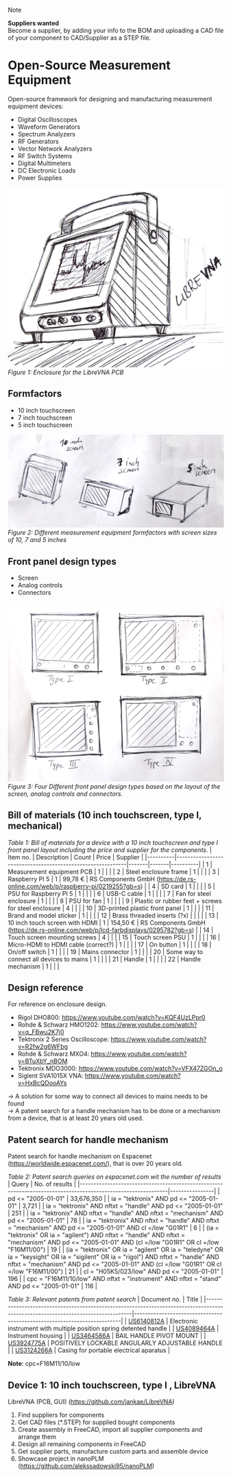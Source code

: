 > [!NOTE]
> **Suppliers wanted** <br>
> Become a supplier, by adding your info to the BOM and uploading a CAD file of your component to CAD/Supplier as a STEP file.

# Open-Source Measurement Equipment
Open-source framework for designing and manufacturing measurement equipment devices:
- Digital Oscilloscopes
- Waveform Generators
- Spectrum Analyzers
- RF Generators
- Vector Network Analyzers
- RF Switch Systems
- Digital Multimeters
- DC Electronic Loads
- Power Supplies

![librevna-enclosure.jpeg](librevna-enclosure.jpeg)
*Figure 1: Enclosure for the LibreVNA PCB*


## Formfactors
- 10 inch touchscreen
- 7 inch touchscreen
- 5 inch touchscreen

![measurement-equipment-formfactors.jpeg](measurement-equipment-formfactors.jpeg)
*Figure 2: Different measurement equipment formfactors with screen sizes of 10, 7 and 5 inches*


## Front panel design types
- Screen
- Analog controls
- Connectors

![measurement-equipment-front-panel-layouts.jpeg](measurement-equipment-front-panel-layouts.jpeg)
*Figure 3: Four Different front panel design types based on the layout of the screen, analog controls and connectors.*


## Bill of materials (10 inch touchscreen, type I, mechanical)
*Table 1: Bill of materials for a device with a 10 inch touchscreen and type I front panel layout including the price and supplier for the components.*
| Item no. | Description                                                | Count | Price | Supplier |
|----------|------------------------------------------------------------|-------|-------|----------|
| 1  | Measurement equipment PCB                                  |   1   |       |          |
| 2  | Steel enclosure frame                                      |   1   |       |          |
| 3  | Raspberry PI 5                                             |   1   |    99,78 €     |    RS Components GmbH (https://de.rs-online.com/web/p/raspberry-pi/0219255?gb=s)      |
| 4  | SD card                                                    |   1   |       |          |
| 5  | PSU for Raspberry PI 5                                     |   1   |     |         |
| 6  | USB-C cable                                                |   1   |       |          |
| 7  | Fan for steel enclosure                                    |   1   |       |          |
| 8  | PSU for fan                                                |   1   |       |          |
| 9  | Plastic or rubber feet + screws for steel enclosure        |   4   |       |          |
| 10 | 3D-printed plastic front panel                             |   1   |       |          |
| 11 | Brand and model sticker                                    |   1   |       |          |
| 12 | Brass threaded inserts (?x)                                |       |       |          |
| 13 | 10 inch touch screen with HDMI                             |   1   |   154,50 €   |     RS Components GmbH (https://de.rs-online.com/web/p/lcd-farbdisplays/0295782?gb=s)     |
| 14 | Touch screen mounting screws                               |   4   |       |          |
| 15 | Touch screen PSU                                           |   1   |       |          |
| 16 | Micro-HDMI to HDMI cable (correct?)                        |   1   |       |          |
| 17 | On button                                                  |   1   |       |          |
| 18 | On/off switch                                              |   1   |       |          |
| 19 | Mains connector                                            |   1   |       |          |
| 20 | Some way to connect all devices to mains                   |   1   |       |          |
| 21 | Handle                                                     |   1   |       |          |
| 22 | Handle mechanism                                           |   1   |       |          |


## Design reference
For reference on enclosure design.
- Rigol DHO800: https://www.youtube.com/watch?v=KQF4UzLPpr0
- Rohde & Schwarz HMO1202: https://www.youtube.com/watch?v=q_FBwu2K7j0
- Tektronix 2 Series Oscilloscope: https://www.youtube.com/watch?v=R2fw2g6WFbg
- Rohde & Schwarz MXO4: https://www.youtube.com/watch?v=BTuXbY_nBOM
- Tektronix MDO3000: https://www.youtube.com/watch?v=VFX47ZGOn_o
- Siglent SVA1015X VNA: https://www.youtube.com/watch?v=HxBcQDooAYs

-> A solution for some way to connect all devices to mains needs to be found<br>
-> A patent search for a handle mechanism has to be done or a mechanism from a device, that is at least 20 years old used.

## Patent search for handle mechanism
Patent search for handle mechanism on Espacenet (https://worldwide.espacenet.com/), that is over 20 years old.

*Table 2: Patent search queries on espacenet.com wit the number of results*
| Query                                                                                                        | No. of results |
|--------------------------------------------------------------------------------------------------------------|----------------|
| pd <= "2005-01-01"                                                                                           | 33,676,350     |
| ia = "tektronix" AND pd <= "2005-01-01"                                                                      | 3,721          |
| ia = "tektronix" AND nftxt = "handle" AND pd <= "2005-01-01"                                                 | 251            |
| ia = "tektronix" AND nftxt = "handle" AND nftxt = "mechanism" AND pd <= "2005-01-01"                         | 78             |
| ia = "tektronix" AND nftxt = "handle" AND nftxt = "mechanism" AND pd <= "2005-01-01" AND cl =/low "G01R1"    | 6             |
| (ia = "tektronix" OR ia = "agilent") AND nftxt = "handle" AND nftxt = "mechanism" AND pd <= "2005-01-01" AND (cl =/low "G01R1" OR cl =/low "F16M11/00")    | 19             |
| (ia = "tektronix" OR ia = "agilent" OR ia = "teledyne" OR ia = "keysight" OR ia = "sigilent" OR ia = "rigol") AND nftxt = "handle" AND nftxt = "mechanism" AND pd <= "2005-01-01" AND (cl =/low "G01R1" OR cl =/low "F16M11/00")    | 21             |
| cl = "H05K5/023/low" AND pd <= "2005-01-01"    | 196             |
| cpc = "F16M11/10/low" AND nftxt = "instrument" AND nftxt = "stand" AND pd <= "2005-01-01"    | 116             |



*Table 3: Relevant patents from patent search*
| Document no.                                                                                                                    | Title                                                                   |
|---------------------------------------------------------------------------------------------------------------------------------|-------------------------------------------------------------------------|
| [US6140812A](https://worldwide.espacenet.com/patent/search/family/022275362/publication/US6000097A?q=pn%3DUS6000097A)           | Electronic instrument with multiple position spring detented handle     |
| [US4089464A](https://worldwide.espacenet.com/patent/search/family/024926023/publication/US4089464A?q=pn%3DUS4089464A)           | Instrument housing     |
| [US3464586A](https://worldwide.espacenet.com/patent/search/family/025103197/publication/US3464586A?q=US3464586A)           | BAIL HANDLE PIVOT MOUNT     |
| [US3924775A](https://worldwide.espacenet.com/patent/search/family/023445693/publication/US3924775A?q=US3924775A)           | POSITIVELY LOCKABLE ANGULARLY ADJUSTABLE HANDLE     |
| [US3124266A](https://worldwide.espacenet.com/patent/search/family/003453724/publication/US3124266A?q=US3124266A)           | Casing for portable electrical aparatus     |

**Note**: cpc=F16M11/10/low

## Device 1: 10 inch touchscreen, type I , LibreVNA
LibreVNA (PCB, GUI) (https://github.com/jankae/LibreVNA)

1. Find suppliers for components
2. Get CAD files (*.STEP) for supplied bought components
3. Create assembly in FreeCAD, import all supplier components and arrange them
4. Design all remaining components in FreeCAD
5. Get supplier parts, manufacture custom parts and assemble device
6. Showcase project in nanoPLM (https://github.com/alekssadowski95/nanoPLM)
